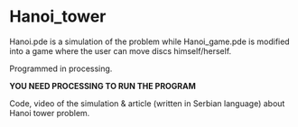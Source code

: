 # Hanoi_tower

Hanoi.pde is a simulation of the problem while Hanoi_game.pde is modified into a game where the user can move discs himself/herself.

Programmed in processing.

**YOU NEED PROCESSING TO RUN THE PROGRAM**

Code, video of the simulation & article (written in Serbian language) about Hanoi tower problem.

